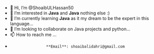 - 👋 Hi, I’m @ShoaibULHassan50
- 👀 I’m interested in **Java** and **Java** nothing else :)
- 🌱 I’m currently learning **Java** as it my dream to be the expert in this language...
- 💞️ I’m looking to collaborate on Java projects and python...
- 📫 How to reach me ... 
-                     **Email**: shoaibalidahri@gmail.com

<!---
ShoaibULHassan50/ShoaibULHassan50 is a ✨ special ✨ repository because its `README.md` (this file) appears on your GitHub profile.
You can click the Preview link to take a look at your changes.
--->
